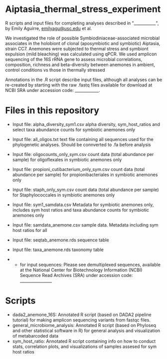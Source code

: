# Aiptasia_thermal_stress_experiment
R scripts and input files for completing analyses described in "___________", by Emily Aguirre, emilyagu@usc.edu et al. 

We investigated the role of possible Symbiodiniaceae-associated microbial associates in the holobiont of clonal (aposymbiotic and symbiotic) Aiptasia, strain CC7. 
Anemones were subjected to thermal stress and symbiont expulsion (mild bleaching) was calculated using qPCR. We used amplicon sequencing of the 16S rRNA gene to assess microbial correlations, composition, richness and beta-diversity between anemones in ambient, control conditions vs those in thermally stressed

Annotations in the .R script describe input files, although all analyses can be re-created by starting with the raw .fastq files available for download at NCBI SRA under accession code: ____________.

# Files in this repository

- Input file: alpha_diversity_sym1.csv alpha diversity, sym_host_ratios and select taxa abundance counts for symbiotic anemones only
- Input file: all_oligos.txt text file containing all sequences used for the phylogenetic analyses. Should be connverted to .fa before analysis
- Input file: oligocounts_only_sym.csv count data (total abundance per sample) for oligoflexales in symbiotic anemones only
- Input file: propioni_cutibacterium_only_sym.csv count data (total abundance per sample) for propionibacteriales in symbiotic anemones only
- Input file: staph_only_sym.csv count data (total abundance per sample) for Staphylococcales in symbiotic anemones only
- Input file: sym1_samdata.csv Metadata for symbiotic anemones only, includes sym host ratios and taxa abundance counts for symbiotic anemones only  
- Input file: samdata_anemone.csv sample data. Metadata including sym host ratios for all  
- Input file: seqtab_anemone.rds sequence table 
- Input file: taxa_anemone.rds taxonomy table

- * for input sequences: Please see demultiplexed sequences, available at the National Center for Biotechnology Information (NCBI) Sequence Read Archives (SRA) under accession code: ________________


# Scripts 
- dada2_anemone_16S: Annotated R script (based on DADA2 pipeline tutorial) for making amplicon sequencing variants from fastqc files.
- general_microbiome_analysis: Annotated R script (based on Phyloseq and other statistical software in R) for general analysis and visualization of metabarcoded data
- sym_host_ratio: Annotated R script containing info on how to conduct stats, correlation plots, and visualizations of samples assesed for sym host ratios   



